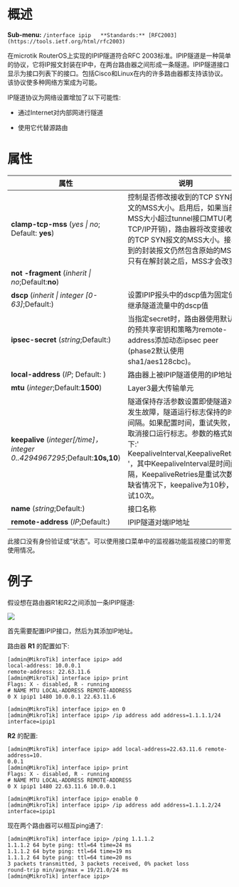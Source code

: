 # 概述

**Sub-menu:** `/interface ipip   **Standards:** [RFC2003](https://tools.ietf.org/html/rfc2003)`

在microtik RouterOS上实现的IPIP隧道符合RFC 2003标准。IPIP隧道是一种简单的协议，它将IP报文封装在IP中，在两台路由器之间形成一条隧道。IPIP隧道接口显示为接口列表下的接口。包括Cisco和Linux在内的许多路由器都支持该协议。该协议使多种网络方案成为可能。

IP隧道协议为网络设置增加了以下可能性:

- 通过Internet对内部网进行隧道

- 使用它代替源路由

# 属性

| 属性                                                                       | 说明                                                                                                                                                                                                                                                                          |
| -------------------------------------------------------------------------- | ----------------------------------------------------------------------------------------------------------------------------------------------------------------------------------------------------------------------------------------------------------------------------- |
| **clamp-tcp-mss** (_yes \| no_; Default: **yes**)                          | 控制是否修改接收到的TCP SYN报文的MSS大小。启用后，如果当前MSS大小超过tunnel接口MTU(考虑TCP/IP开销)，路由器将改变接收到的TCP SYN报文的MSS大小。接收到的封装报文仍然包含原始的MSS，只有在解封装之后，MSS才会改变。                                                              |
| **not -fragment** (_inherit \| no_;Default:**no**)                         |                                                                                                                                                                                                                                                                               |
| **dscp** (_inherit \| integer [0-63]_;Default:)                            | 设置IPIP报头中的dscp值为固定值或继承隧道流量中的dscp值                                                                                                                                                                                                                        |
| **ipsec-secret** (_string_;Default:)                                       | 当指定secret时，路由器使用默认值的预共享密钥和策略为remote-address添加动态ipsec peer (phase2默认使用sha1/aes128cbc)。                                                                                                                                                         |
| **local-address** (_IP_; Default: )                                        | 路由器上被IPIP隧道使用的IP地址                                                                                                                                                                                                                                                |
| **mtu** (_integer_;Default:**1500**)                                       | Layer3最大传输单元                                                                                                                                                                                                                                                            |
| **keepalive** (_integer[/time]，integer 0..4294967295_;Default:**10s,10**) | 隧道保持存活参数设置即使隧道对端发生故障，隧道运行标志保持的时间间隔。如果配置时间，重试失败，则取消接口运行标志。参数的格式如下:' KeepaliveInterval,KeepaliveRetries '，其中KeepaliveInterval是时间间隔，KeepaliveRetries是重试次数。缺省情况下，keepalive为10秒，重试10次。 |
| **name** (_string_;Default:)                                               | 接口名称                                                                                                                                                                                                                                                                      |
| **remote-address** (_IP_;Default:)                                         | IPIP隧道对端IP地址                                                                                                                                                                                                                                                            |

此接口没有身份验证或“状态”。可以使用接口菜单中的监视器功能监视接口的带宽使用情况。

# 例子

假设想在路由器R1和R2之间添加一条IPIP隧道:

![](https://help.mikrotik.com/docs/download/attachments/47579173/Ipip-sample.jpg?version=1&modificationDate=1612793622487&api=v2)

首先需要配置IPIP接口，然后为其添加IP地址。

路由器 **R1** 的配置如下:

```shell
[admin@MikroTik] interface ipip> add
local-address: 10.0.0.1
remote-address: 22.63.11.6
[admin@MikroTik] interface ipip> print
Flags: X - disabled, R - running
# NAME MTU LOCAL-ADDRESS REMOTE-ADDRESS
0 X ipip1 1480 10.0.0.1 22.63.11.6
 
[admin@MikroTik] interface ipip> en 0
[admin@MikroTik] interface ipip> /ip address add address=1.1.1.1/24 interface=ipip1
```

**R2** 的配置:

```shell
[admin@MikroTik] interface ipip> add local-address=22.63.11.6 remote-address=10.
0.0.1
[admin@MikroTik] interface ipip> print
Flags: X - disabled, R - running
# NAME MTU LOCAL-ADDRESS REMOTE-ADDRESS
0 X ipip1 1480 22.63.11.6 10.0.0.1
 
[admin@MikroTik] interface ipip> enable 0
[admin@MikroTik] interface ipip> /ip address add address=1.1.1.2/24 interface=ipip1
```

现在两个路由器可以相互ping通了: 

```shell
[admin@MikroTik] interface ipip> /ping 1.1.1.2
1.1.1.2 64 byte ping: ttl=64 time=24 ms
1.1.1.2 64 byte ping: ttl=64 time=19 ms
1.1.1.2 64 byte ping: ttl=64 time=20 ms
3 packets transmitted, 3 packets received, 0% packet loss
round-trip min/avg/max = 19/21.0/24 ms
[admin@MikroTik] interface ipip>
```